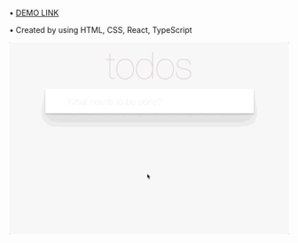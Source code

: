 • [DEMO LINK](https://kate-khon.github.io/react_todo-app/)

• Created by using HTML, CSS, React, TypeScript

![todoapp](./description/todoapp.gif)
